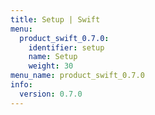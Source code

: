 ```yaml
---
title: Setup | Swift
menu:
  product_swift_0.7.0:
    identifier: setup
    name: Setup
    weight: 30
menu_name: product_swift_0.7.0
info:
  version: 0.7.0
---
```


